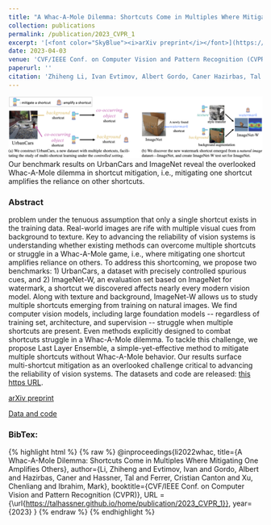 ```yaml
---
title: "A Whac-A-Mole Dilemma: Shortcuts Come in Multiples Where Mitigating One Amplifies Others"
collection: publications
permalink: /publication/2023_CVPR_1
excerpt: '[<font color="SkyBlue"><i>arXiv preprint</i></font>](https://arxiv.org/abs/2212.04825)'
date: 2023-04-03
venue: 'CVF/IEEE Conf. on Computer Vision and Pattern Recognition (CVPR), Vancouver, CA'
paperurl: ''
citation: 'Zhiheng Li, Ivan Evtimov, Albert Gordo, Caner Hazirbas, Tal Hassner, Cristian Canton Ferrer, Chenliang Xu, and Mark Ibrahim. <i> A Whac-A-Mole Dilemma: Shortcuts Come in Multiples Where Mitigating One Amplifies Others.</i> CVF/IEEE Conf. on Computer Vision and Pattern Recognition (CVPR), Vancouver, CA, 2023.'
---
```


<img src='../projects/whacamole/teaser.png'><br/>
Our benchmark results on UrbanCars and ImageNet reveal the overlooked Whac-A-Mole dilemma in shortcut mitigation, i.e., mitigating one shortcut amplifies the reliance on other shortcuts.


### Abstract
problem under the tenuous assumption that only a single shortcut exists in the training data. Real-world images are rife with multiple visual cues from background to texture. Key to advancing the reliability of vision systems is understanding whether existing methods can overcome multiple shortcuts or struggle in a Whac-A-Mole game, i.e., where mitigating one shortcut amplifies reliance on others. To address this shortcoming, we propose two benchmarks: 1) UrbanCars, a dataset with precisely controlled spurious cues, and 2) ImageNet-W, an evaluation set based on ImageNet for watermark, a shortcut we discovered affects nearly every modern vision model. Along with texture and background, ImageNet-W allows us to study multiple shortcuts emerging from training on natural images. We find computer vision models, including large foundation models -- regardless of training set, architecture, and supervision -- struggle when multiple shortcuts are present. Even methods explicitly designed to combat shortcuts struggle in a Whac-A-Mole dilemma. To tackle this challenge, we propose Last Layer Ensemble, a simple-yet-effective method to mitigate multiple shortcuts without Whac-A-Mole behavior. Our results surface multi-shortcut mitigation as an overlooked challenge critical to advancing the reliability of vision systems. The datasets and code are released: [this https URL](https://github.com/facebookresearch/Whac-A-Mole).


[arXiv preprint](https://arxiv.org/abs/2212.04825)

[Data and code](https://github.com/facebookresearch/Whac-A-Mole)


### BibTex:
{% highlight html %}
{% raw %}
@inproceedings{li2022whac,
  title={A Whac-A-Mole Dilemma: Shortcuts Come in Multiples Where Mitigating One Amplifies Others},
  author={Li, Zhiheng and Evtimov, Ivan and Gordo, Albert and Hazirbas, Caner and Hassner, Tal and Ferrer, Cristian Canton and Xu, Chenliang and Ibrahim, Mark},
  booktitle={CVF/IEEE Conf. on Computer Vision and Pattern Recognition (CVPR)},
  URL = {\url{https://talhassner.github.io/home/publication/2023_CVPR_1}},
  year={2023}
}
{% endraw %}
{% endhighlight %}

